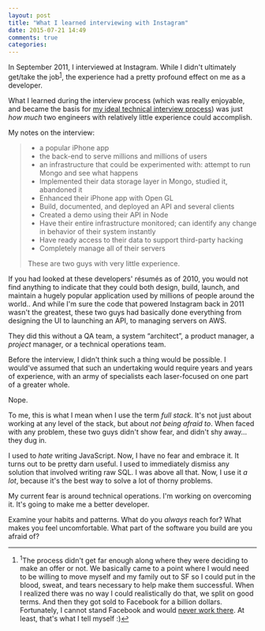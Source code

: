 ```yaml
---
layout: post
title: "What I learned interviewing with Instagram"
date: 2015-07-21 14:49
comments: true
categories: 
---
```


In September 2011, I interviewed at Instagram.
While I didn't ultimately get/take the job<a name="back-1"></a><sup><a href="#1">1</a></sup>, the experience had a pretty profound effect on me as a developer.  

What I learned during the interview process (which was really enjoyable, and became the basis for [my ideal technical interview process][interview]) was just *how much* two engineers with relatively little experience could accomplish.

<!-- more -->

My notes on the interview:

<blockquote>
<ul>
<li>a popular iPhone app</li>
<li>the back-end to serve millions and millions of users</li>
<li>an infrastructure that could be experimented with: attempt to run Mongo and see what happens</li>
<li>Implemented their data storage layer in Mongo, studied it, abandoned it</li>
<li>Enhanced their iPhone app with Open GL</li>
<li>Build, documented, and deployed an API and several clients</li>
<li>Created a demo using their API in Node</li>
<li>Have their entire infrastructure monitored; can identify any change in behavior of their system instantly</li>
<li>Have ready access to their data to support third-party hacking</li>
<li>Completely manage all of their servers</li>
</ul>
These are two guys with very little experience.
</blockquote>

If you had looked at these developers' résumés as of 2010, you would not find anything to indicate that they
could both design, build, launch, and maintain a hugely popular application used by millions of people
around the world..  And while I'm sure the code
that powered Instagram back in 2011 wasn't the greatest, these two guys had basically done everything
from designing the UI to launching an API, to managing servers on AWS.

They did this without a QA team, a system “architect”, a product manager, a _project_ manager, or a technical operations team.  

Before the interview, I didn't think such a thing would be possible.  I would've assumed that such an
undertaking would require years and years of experience, with an army of specialists each laser-focused
on one part of a greater whole.

Nope.

To me, this is what I mean when I use the term _full stack_.  It's not just about working at any level of
the stack, but about _not being afraid to_.  When faced with any problem, these two guys didn't show
fear, and didn't shy away…they dug in.

I used to _hate_ writing JavaScript.  Now, I have no fear and embrace it.  It turns out to be pretty darn
useful.  I used to immediately dismiss any solution that involved writing raw SQL.  I was above all that.
Now, I use it _a lot_, because it's the best way to solve a lot of thorny problems.

My current fear is around technical operations.  I'm working on overcoming it.  It's going to make me a
better developer.

Examine your habits and patterns.  What do you _always_ reach for?  What makes you feel uncomfortable.
What part of the software you build are you afraid of?

[interview]: http://theseniorsoftwareengineer.com/interview_potential_co-workers_excerpt.html

---

<footer class='footnotes'>
<ol>
<li>
<a name='1'></a>
<sup>1</sup>The process didn't get far enough along where they were deciding to make an offer or not.  We basically came to a point where I would need to be willing to move myself and my family out to SF so I could put in the blood, sweat, and tears necessary to help make them successful.  When I realized there was no way I could realistically do that, we split on good terms.  And then they got sold to Facebook for a billion dollars. Fortunately, I cannot stand Facebook and would <a href="http://naildrivin5.com/blog/2011/08/01/why-i-wont-work-for-google-twitter-facebook.html">never work there</a>.  At least, that's what I tell myself :)<a href='#back-1'>↩</a>
</li>
</ol></footer>
